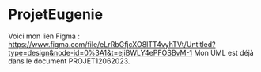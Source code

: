 # ProjetEugenie

Voici mon lien Figma : https://www.figma.com/file/eLrRbGfjcXO8ITT4vyhTVt/Untitled?type=design&node-id=0%3A1&t=ejiBWLY4ePFOSBvM-1
Mon UML est déjà dans le document PROJET12062023.
